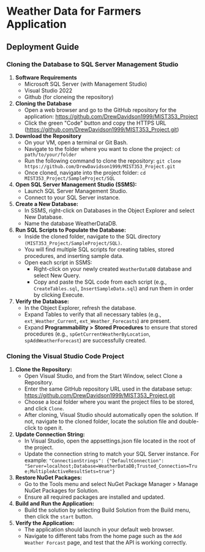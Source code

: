# Weather Data for Farmers Application 

## Deployment Guide 
### **Cloning the Database to SQL Server Management Studio**
1. **Software Requirements**
   - Microsoft SQL Server (with Management Studio)
   - Visual Studio 2022
   - Github (for cloneing the repository)
2. **Cloning the Database**
   - Open a web browser and go to the GitHub repository for the application: https://github.com/DrewDavidson1999/MIST353_Project
   - Click the green "Code" button and copy the HTTPS URL (https://github.com/DrewDavidson1999/MIST353_Project.git)
3. **Download the Repository**
   - On your VM, open a terminal or Git Bash.
   - Navigate to the folder where you want to clone the project: `cd path/to/your/folder`
   - Run the following command to clone the repository: `git clone https://github.com/DrewDavidson1999/MIST353_Project.git`
   - Once cloned, navigate into the project folder: `cd MIST353_Project/SampleProject/SQL`
4. **Open SQL Server Management Studio (SSMS):**
   - Launch SQL Server Management Studio.
   - Connect to your SQL Server instance.
5. **Create a New Database:**
   - In SSMS, right-click on Databases in the Object Explorer and select New Database.
   - Name the database WeatherDataDB.
6. **Run SQL Scripts to Populate the Database:**
   - Inside the cloned folder, navigate to the SQL directory `(MIST353_Project/SampleProject/SQL)`.
   - You will find multiple SQL scripts for creating tables, stored procedures, and inserting sample data.
   - Open each script in SSMS:
     - Right-click on your newly created `WeatherDataDB` database and select New Query.
     - Copy and paste the SQL code from each script (e.g., `CreateTables.sql`, `InsertSampleData.sql`) and run them in order by clicking Execute.
7. **Verify the Database:**
   - In the Object Explorer, refresh the database.
   - Expand Tables to verify that all necessary tables (e.g., `ext_Weather_Current`, `ext_Weather_Forecasts`) are present.
   - Expand **Programmability > Stored Procedures** to ensure that stored procedures (e.g., `spGetCurrentWeatherByLocation`, `spAddWeatherForecast`) are successfully created.
### **Cloning the Visual Studio Code Project**
1. **Clone the Repository:**
   - Open Visual Studio, and from the Start Window, select Clone a Repository.
   - Enter the same GitHub repository URL used in the database setup: https://github.com/DrewDavidson1999/MIST353_Project.git
   - Choose a local folder where you want the project files to be stored, and click `Clone`.
   - After cloning, Visual Studio should automatically open the solution. If not, navigate to the cloned folder, locate the solution file and double-click to open it.
2. **Update Connection String:**
    - In Visual Studio, open the appsettings.json file located in the root of the project.
    - Update the connection string to match your SQL Server instance. For example:
`"ConnectionStrings": {"DefaultConnection": "Server=localhost;Database=WeatherDataDB;Trusted_Connection=True;MultipleActiveResultSets=true"}`
3. **Restore NuGet Packages:**
    - Go to the Tools menu and select NuGet Package Manager > Manage NuGet Packages for Solution.
    - Ensure all required packages are installed and updated.
4. **Build and Run the Application:**
    - Build the solution by selecting Build Solution from the Build menu, then click the `start` button.
5. **Verify the Application:**
    - The application should launch in your default web browser.
    - Navigate to different tabs from the home page such as the `Add Weather Forcast` page, and test that the API is working correctly.



